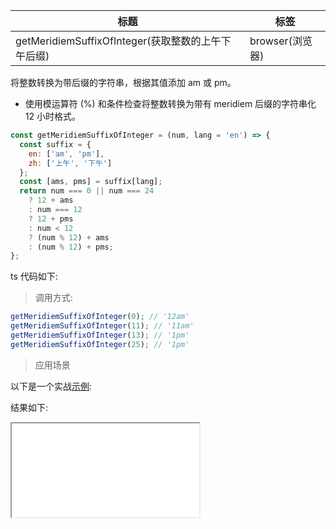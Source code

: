 | 标题                                               | 标签            |
| -------------------------------------------------- | --------------- |
| getMeridiemSuffixOfInteger(获取整数的上午下午后缀) | browser(浏览器) |

将整数转换为带后缀的字符串，根据其值添加 am 或 pm。

- 使用模运算符 (%) 和条件检查将整数转换为带有 meridiem 后缀的字符串化 12 小时格式。

```js
const getMeridiemSuffixOfInteger = (num, lang = 'en') => {
  const suffix = {
    en: ['am', 'pm'],
    zh: ['上午', '下午']
  };
  const [ams, pms] = suffix[lang];
  return num === 0 || num === 24
    ? 12 + ams
    : num === 12
    ? 12 + pms
    : num < 12
    ? (num % 12) + ams
    : (num % 12) + pms;
};
```

ts 代码如下:

<div class="code-editor" data-url="codes/javascript/ts/get-meridiem-suffix-of-integer.ts" data-language="typescript"></div>

> 调用方式:

```js
getMeridiemSuffixOfInteger(0); // '12am'
getMeridiemSuffixOfInteger(11); // '11am'
getMeridiemSuffixOfInteger(13); // '1pm'
getMeridiemSuffixOfInteger(25); // '1pm'
```

> 应用场景

以下是一个实战<a href="codes/javascript/html/get-meridiem-suffix-of-integer.html" target="_blank" rel="noopener noreferrer">示例</a>:

<div class="code-editor" data-url="codes/javascript/html/get-meridiem-suffix-of-integer.html" data-language="html"></div>

结果如下:

<iframe src="codes/javascript/html/get-meridiem-suffix-of-integer.html"></iframe>
